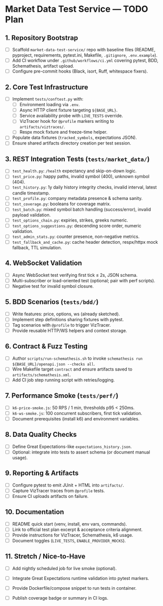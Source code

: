 # Market Data Test Service — TODO Plan

## 1. Repository Bootstrap
- [ ] Scaffold `market-data-test-service/` repo with baseline files (README, pyproject, requirements, pytest.ini, Makefile, `.gitignore`, `.env.example`).
- [ ] Add CI workflow under `.github/workflows/ci.yml` covering pytest, BDD, Schemathesis, artifact upload.
- [ ] Configure pre-commit hooks (Black, isort, Ruff, whitespace fixers).

## 2. Core Test Infrastructure
- [ ] Implement `tests/conftest.py` with:
  - [ ] Environment loading via `.env`.
  - [ ] Async HTTP client fixture targeting `${BASE_URL}`.
  - [ ] Service availability probe with `LIVE_TESTS` override.
  - [ ] VizTracer hook for `@profile` markers writing to `artifacts/viztraces/`.
  - [ ] Respx mock fixture and freeze-time helper.
- [ ] Populate data fixtures (`tracked_symbols`, expectations JSON).
- [ ] Ensure shared artifacts directory creation per test session.

## 3. REST Integration Tests (`tests/market_data/`)
- [ ] `test_health.py`: `/health` expectancy and skip-on-down logic.
- [ ] `test_price.py`: happy paths, invalid symbol (400), unknown symbol (404).
- [ ] `test_history.py`: 1y daily history integrity checks, invalid interval, latest candle timestamp.
- [ ] `test_profile.py`: company metadata presence & schema sanity.
- [ ] `test_coverage.py`: booleans for coverage matrix.
- [ ] `test_batch.py`: mixed symbol batch handling (success/error), invalid payload validation.
- [ ] `test_options_chain.py`: expiries, strikes, greeks numeric.
- [ ] `test_options_suggestions.py`: descending score order, numeric validation.
- [ ] `test_admin_stats.py`: counter presence, non-negative metrics.
- [ ] `test_fallback_and_cache.py`: cache header detection, respx/httpx mock fallback, TTL simulation.

## 4. WebSocket Validation
- [ ] Async WebSocket test verifying first tick ≤ 2s, JSON schema.
- [ ] Multi-subscriber or load-oriented test (optional; pair with perf scripts).
- [ ] Negative test for invalid symbol closure.

## 5. BDD Scenarios (`tests/bdd/`)
- [ ] Write features: price, options, ws (already sketched).
- [ ] Implement step definitions sharing fixtures with pytest.
- [ ] Tag scenarios with `@profile` to trigger VizTracer.
- [ ] Provide reusable HTTP/WS helpers and context storage.

## 6. Contract & Fuzz Testing
- [ ] Author `scripts/run-schemathesis.sh` to invoke `schemathesis run ${BASE_URL}/openapi.json --checks all`.
- [ ] Wire Makefile target `contract` and ensure artifacts saved to `artifacts/schemathesis.xml`.
- [ ] Add CI job step running script with retries/logging.

## 7. Performance Smoke (`tests/perf/`)
- [ ] `k6-price-smoke.js`: 50 RPS / 1 min, thresholds p95 < 250ms.
- [ ] `k6-ws-smoke.js`: 100 concurrent subscribers, first tick validation.
- [ ] Document prerequisites (install k6) and environment variables.

## 8. Data Quality Checks
- [ ] Define Great Expectations-like `expectations_history.json`.
- [ ] Optional: integrate into tests to assert schema (or document manual usage).

## 9. Reporting & Artifacts
- [ ] Configure pytest to emit JUnit + HTML into `artifacts/`.
- [ ] Capture VizTracer traces from `@profile` tests.
- [ ] Ensure CI uploads artifacts on failure.

## 10. Documentation
- [ ] README quick start (venv, install, env vars, commands).
- [ ] Link to official test plan excerpt & acceptance criteria alignment.
- [ ] Provide instructions for VizTracer, Schemathesis, k6 usage.
- [ ] Document toggles (`LIVE_TESTS`, `ENABLE_PROVIDER_MOCKS`).

## 11. Stretch / Nice-to-Have
- [ ] Add nightly scheduled job for live smoke (optional).
- [ ] Integrate Great Expectations runtime validation into pytest markers.
- [ ] Provide Dockerfile/compose snippet to run tests in container.
- [ ] Publish coverage badge or summary in CI logs.

